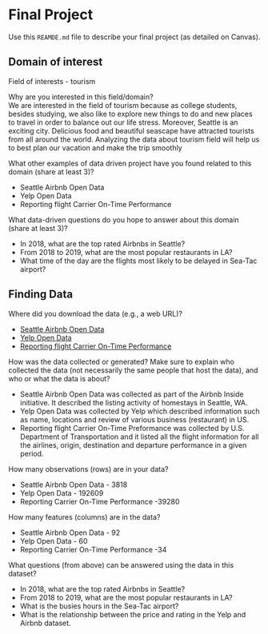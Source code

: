 # Final Project
Use this `REAMDE.md` file to describe your final project (as detailed on Canvas).

## Domain of interest

Field of interests -  tourism

Why are you interested in this field/domain?  
We are interested in the field of tourism because as college students, besides studying, we also like to explore new things to do and new places to travel in order to balance out our life stress. Moreover, Seattle is an exciting city. Delicious food and beautiful seascape have attracted tourists from all around the world. Analyzing the data about tourism field will help us to best plan our vacation and make the trip smoothly  

What other examples of data driven project have you found related to this domain (share at least 3)?
- Seattle Airbnb Open Data
- Yelp Open Data
- Reporting flight Carrier On-Time Performance

What data-driven questions do you hope to answer about this domain (share at least 3)?
- In 2018, what are the top rated Airbnbs in Seattle?
- From 2018 to 2019, what are the most popular restaurants in LA?
- What time of the day are the flights most likely to be delayed in Sea-Tac airport?

## Finding Data
Where did you download the data (e.g., a web URL)?
- [Seattle Airbnb Open Data]( https://www.kaggle.com/airbnb/seattle#listings.csv)
- [Yelp Open Data]( https://www.yelp.com/dataset/documentation/faq)
- [Reporting flight Carrier On-Time Performance](https://www.transtats.bts.gov/DL_SelectFields.asp?Table_ID=236)

How was the data collected or generated? Make sure to explain who collected the data (not necessarily the same people that host the data), and who or what the data is about?
- Seattle Airbnb Open Data was collected as part of the Airbnb Inside initiative. It described the listing activity of homestays in Seattle, WA.
- Yelp Open Data was collected by Yelp which described information such as name, locations and review of various business (restaurant) in US.
- Reporting flight Carrier On-Time Preformance was collected by U.S. Department of Transportation and it listed all the flight information for all the airlines, origin, destination and departure performance in a given period.

How many observations (rows) are in your data?
- Seattle Airbnb Open Data - 3818
- Yelp Open Data - 192609
- Reporting Carrier On-Time Performance -39280

How many features (columns) are in the data?
- Seattle Airbnb Open Data - 92
- Yelp Open Data - 60
- Reporting Carrier On-Time Performance -34

What questions (from above) can be answered using the data in this dataset?
- In 2018, what are the top rated Airbnbs in Seattle?
- From 2018 to 2019, what are the most popular restaurants in LA?
- What is the busies hours in the Sea-Tac airport?
- What is the relationship between the price and rating in the Yelp and Airbnb dataset.

